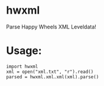 # hwxml
Parse Happy Wheels XML Leveldata!

# Usage:
    import hwxml
    xml = open("xml.txt", "r").read()
    parsed = hwxml.xml.xml(xml).parse()
